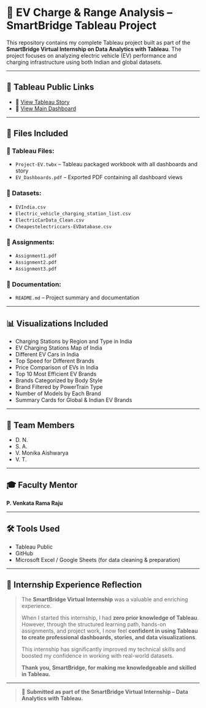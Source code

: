 # 🚗 EV Charge & Range Analysis – SmartBridge Tableau Project

This repository contains my complete Tableau project built as part of the **SmartBridge Virtual Internship on Data Analytics with Tableau**. The project focuses on analyzing electric vehicle (EV) performance and charging infrastructure using both Indian and global datasets.

---

## 📌 Tableau Public Links

- 🔗 [View Tableau Story](https://public.tableau.com/views/Project-EV/Story1?:language=en-US&publish=yes&:sid=&:redirect=auth&:display_count=n&:origin=viz_share_link)  
- 🔗 [View Main Dashboard](https://public.tableau.com/views/Project-EV/Dashboard1?:language=en-US&publish=yes&:sid=&:redirect=auth&:display_count=n&:origin=viz_share_link)

---

## 📁 Files Included

### 📂 Tableau Files:
- `Project-EV.twbx` – Tableau packaged workbook with all dashboards and story  
- `EV_Dashboards.pdf` – Exported PDF containing all dashboard views

### 📂 Datasets:
- `EVIndia.csv`  
- `Electric_vehicle_charging_station_list.csv`  
- `ElectricCarData_Clean.csv`  
- `Cheapestelectriccars-EVDatabase.csv`  

### 📂 Assignments:
- `Assignment1.pdf`  
- `Assignment2.pdf`  
- `Assignment3.pdf`  

### 📄 Documentation:
- `README.md` – Project summary and documentation

---

## 📊 Visualizations Included

- Charging Stations by Region and Type in India  
- EV Charging Stations Map of India  
- Different EV Cars in India  
- Top Speed for Different Brands  
- Price Comparison of EVs in India  
- Top 10 Most Efficient EV Brands  
- Brands Categorized by Body Style  
- Brand Filtered by PowerTrain Type  
- Number of Models by Each Brand  
- Summary Cards for Global & Indian EV Brands  

---

## 👥 Team Members

- D. N.  
- S. A.  
- V. Monika Aishwarya  
- V. T.

---

## 🎓 Faculty Mentor

**P. Venkata Rama Raju**

---

## 🛠️ Tools Used

- Tableau Public  
- GitHub  
- Microsoft Excel / Google Sheets (for data cleaning & preparation)

---

## 🌟 Internship Experience Reflection

> The **SmartBridge Virtual Internship** was a valuable and enriching experience.  
>
> When I started this internship, I had **zero prior knowledge of Tableau**. However, through the structured learning path, hands-on assignments, and project work, I now feel **confident in using Tableau to create professional dashboards, stories, and data visualizations**.  
>
> This internship has significantly improved my technical skills and boosted my confidence in working with real-world datasets.  
>
> **Thank you, SmartBridge, for making me knowledgeable and skilled in Tableau.**

---

> 📌 **Submitted as part of the SmartBridge Virtual Internship – Data Analytics with Tableau.**
